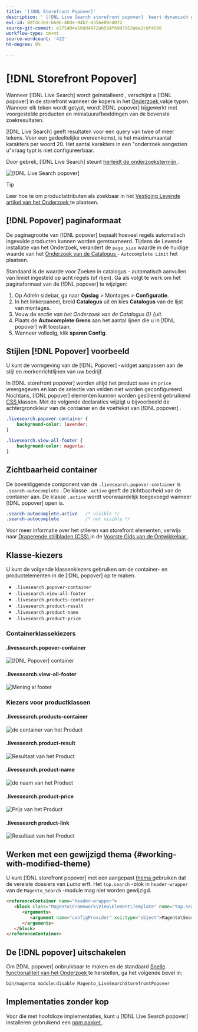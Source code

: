 ```yaml
---
title: '[!DNL Storefront Popover]'
description: ' [!DNL Live Search storefront popover]  keert dynamisch gesuggereerde producten en duimnagels terug.'
exl-id: 88fdc3ed-b606-40de-94b7-435be09c4072
source-git-commit: e375404a50dd4972ab584f69d7953aba2c8f4566
workflow-type: tm+mt
source-wordcount: '422'
ht-degree: 0%

---
```


# [!DNL Storefront Popover]

Wanneer [!DNL Live Search] wordt geïnstalleerd [ ](install.md), verschijnt a [!DNL popover] in de storefront wanneer de kopers in het [ Onderzoek ](https://experienceleague.adobe.com/docs/commerce-admin/catalog/catalog/search/search.html#quick-search) vakje typen. Wanneer elk teken wordt getypt, wordt [!DNL popover] bijgewerkt met voorgestelde producten en miniatuurafbeeldingen van de bovenste zoekresultaten.

[!DNL Live Search] geeft resultaten voor een query van twee of meer tekens. Voor een gedeeltelijke overeenkomst, is het maximumaantal karakters per woord 20. Het aantal karakters in een &quot;onderzoek aangezien u&quot;vraag typt is niet configureerbaar.

Door gebrek, [!DNL Live Search] steunt [ herleidt de onderzoekstermijn ](https://experienceleague.adobe.com/docs/commerce-admin/catalog/catalog/search/search-terms.html).

![[!DNL Live Search popover]](assets/storefront-search-as-you-type.png)

>[!TIP]
>
>Leer hoe te om productattributen als zoekbaar in het [ Vestiging Levende artikel van het Onderzoek ](workspace.md) te plaatsen.

## [!DNL Popover] paginaformaat

De paginagrootte van [!DNL popover] bepaalt hoeveel regels automatisch ingevulde producten kunnen worden geretourneerd. Tijdens de Levende installatie van het Onderzoek, verandert de `page_size` waarde in de huidige waarde van het [ Onderzoek van de Catalogus ](https://experienceleague.adobe.com/docs/commerce-admin/config/catalog/catalog.html) - `Autocomplete Limit` het plaatsen.

Standaard is de waarde voor Zoeken in catalogus - automatisch aanvullen van limiet ingesteld op acht regels (of rijen). Ga als volgt te werk om het paginaformaat van de [!DNL popover] te wijzigen:

1. Op *Admin* sidebar, ga naar **Opslag** > Montages > **Configuratie**.
1. In het linkerpaneel, breid **Catalogus** uit en kies **Catalogus** van de lijst van montages.
1. Vouw de *sectie van het Onderzoek van de Catalogus 0} {uit.*
1. Plaats de **Autocomplete Grens** aan het aantal lijnen die u in [!DNL popover] wilt toestaan.
1. Wanneer volledig, klik **sparen Config**.

## Stijlen [!DNL Popover] voorbeeld

U kunt de vormgeving van de [!DNL Popover] -widget aanpassen aan de stijl en merkenrichtlijnen van uw bedrijf.

In [!DNL storefront popover] worden altijd het product `name` en `price` weergegeven en kan de selectie van velden niet worden geconfigureerd. Nochtans, [!DNL popover] elementen kunnen worden gestileerd gebruikend [ CSS ](https://developer.adobe.com/commerce/frontend-core/guide/css/) klassen. Met de volgende declaraties wijzigt u bijvoorbeeld de achtergrondkleur van de container en de voettekst van [!DNL popover] .

```css
.livesearch.popover-container {
    background-color: lavender;
}

.livesearch.view-all-footer {
    background-color: magenta;
}
```

## Zichtbaarheid container

De bovenliggende component van de `.livesearch.popover-container` is `.search-autocomplete` .  De klasse `.active` geeft de zichtbaarheid van de container aan. De klasse `.active` wordt voorwaardelijk toegevoegd wanneer [!DNL popover] open is.

```css
.search-autocomplete.active   /* visible */
.search-autocomplete          /* not visible */
```

Voor meer informatie over het stileren van storefront elementen, verwijs naar [ Draperende stijlbladen (CSS) ](https://developer.adobe.com/commerce/frontend-core/guide/css/) in de [ Voorste Gids van de Ontwikkelaar ](https://developer.adobe.com/commerce/frontend-core/guide/).

## Klasse-kiezers

U kunt de volgende klassenkiezers gebruiken om de container- en productelementen in de [!DNL popover] op te maken.

- `.livesearch.popover-container`
- `.livesearch.view-all-footer`
- `.livesearch.products-container`
- `.livesearch.product-result`
- `.livesearch.product-name`
- `.livesearch.product-price`

### Containerklassekiezers

#### .livessearch.popover-container

![[!DNL Popover] container ](assets/livesearch-popover-container.png)

#### .livessearch.view-all-footer

![ Mening al footer ](assets/livesearch-view-all-footer.png)

### Kiezers voor productklassen

#### .livessearch.products-container

![ de container van het Product ](assets/livesearch-product-container.png)

#### .livessearch.product-result

![ Resultaat van het Product ](assets/livesearch-product-result.png)

#### .livessearch.product-name

![ de naam van het Product ](assets/livesearch-product-name.png)

#### .livessearch.product-price

![ Prijs van het Product ](assets/livesearch-product-price.png)

#### .livessearch product-link

![ Resultaat van het Product ](assets/livesearch-product-link.png)

## Werken met een gewijzigd thema {#working-with-modified-theme}

U kunt [!DNL storefront popover] met een aangepast [ thema ](https://developer.adobe.com/commerce/frontend-core/guide/themes/) gebruiken dat de vereiste dossiers van *Luma* erft. Het `top.search` -blok in `header-wrapper` van de `Magento_Search` -module mag niet worden gewijzigd.

```html
<referenceContainer name="header-wrapper">
   <block class="Magento\Framework\View\Element\Template" name="top.search" as="topSearch" template="Magento_Search::form.mini.phtml">
      <arguments>
         <argument name="configProvider" xsi:type="object">Magento\Search\ViewModel\ConfigProvider</argument>
      </arguments>
   </block>
</referenceContainer>
```

## De [!DNL popover] uitschakelen

Om [!DNL popover] onbruikbaar te maken en de standaard [ Snelle functionaliteit van het Onderzoek ](https://experienceleague.adobe.com/docs/commerce-admin/catalog/catalog/search/search.html#quick-search) te herstellen, ga het volgende bevel in:

```bash
bin/magento module:disable Magento_LiveSearchStorefrontPopover
```

## Implementaties zonder kop

Voor die met hoofdloze implementaties, kunt u [!DNL Live Search popover] installeren gebruikend een [ npm pakket ](https://www.npmjs.com/package/@magento/ds-livesearch-storefront-utils).
